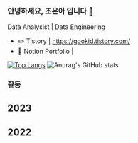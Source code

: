 ### 안녕하세요, 조은아 입니다 👋

Data Analysist | Data Engineering 

- ✏️ Tistory | https://gookid.tistory.com/
- 📑 Notion Portfolio | 

[![Top Langs](https://github-readme-stats.vercel.app/api/top-langs/?username=eunalunacho&layout=compact)](https://github.com/eunalunacho/github-readme-stats)
![Anurag's GitHub stats](https://github-readme-stats.vercel.app/api?username=eunaluancho&show_icons=true&theme=gruvbox)

### 활동
## 2023


## 2022

